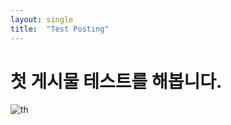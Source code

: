 ```yaml
---
layout: single
title:  "Test Posting"
---
```


# 첫 게시물 테스트를 해봅니다.

![th](C:\Users\Lee\Documents\vanishintime.github.io\images\2025-03-04\th.jpg)
